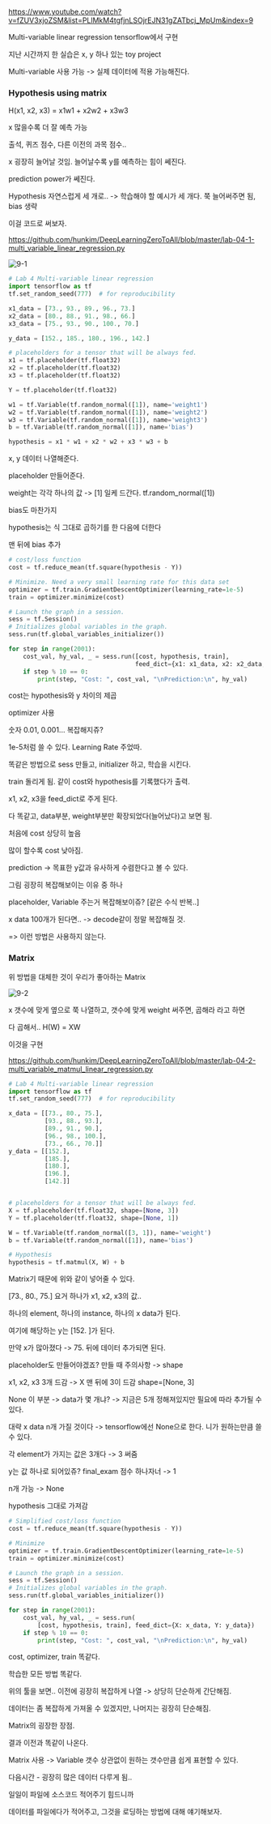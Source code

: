 https://www.youtube.com/watch?v=fZUV3xjoZSM&list=PLlMkM4tgfjnLSOjrEJN31gZATbcj_MpUm&index=9



Multi-variable linear regression tensorflow에서 구현



지난 시간까지 한 실습은 x, y 하나 있는 toy project



Multi-variable 사용 가능 -> 실제 데이터에 적용 가능해진다.





### Hypothesis using matrix

H(x1, x2, x3) = x1w1 + x2w2 + x3w3



x 많을수록 더 잘 예측 가능

출석, 퀴즈 점수, 다른 이전의 과목 점수..

x 굉장히 늘어날 것임. 늘어날수록 y를 예측하는 힘이 쎄진다.

prediction power가 쎄진다.



Hypothesis 자연스럽게 세 개로.. -> 학습해야 할 예시가 세 개다. 쭉 늘어써주면 됨, bias 생략

이걸 코드로 써보자.



https://github.com/hunkim/DeepLearningZeroToAll/blob/master/lab-04-1-multi_variable_linear_regression.py

![9-1](9-1.PNG)

```python
# Lab 4 Multi-variable linear regression
import tensorflow as tf
tf.set_random_seed(777)  # for reproducibility

x1_data = [73., 93., 89., 96., 73.]
x2_data = [80., 88., 91., 98., 66.]
x3_data = [75., 93., 90., 100., 70.]

y_data = [152., 185., 180., 196., 142.]

# placeholders for a tensor that will be always fed.
x1 = tf.placeholder(tf.float32)
x2 = tf.placeholder(tf.float32)
x3 = tf.placeholder(tf.float32)

Y = tf.placeholder(tf.float32)

w1 = tf.Variable(tf.random_normal([1]), name='weight1')
w2 = tf.Variable(tf.random_normal([1]), name='weight2')
w3 = tf.Variable(tf.random_normal([1]), name='weight3')
b = tf.Variable(tf.random_normal([1]), name='bias')

hypothesis = x1 * w1 + x2 * w2 + x3 * w3 + b
```



x, y 데이터 나열해준다.

placeholder 만들어준다.

weight는 각각 하나의 값 -> [1] 일케 드간다. tf.random_normal([1])

bias도 마찬가지

hypothesis는 식 그대로 곱하기를 한 다음에 더한다

맨 뒤에 bias 추가



```python
# cost/loss function
cost = tf.reduce_mean(tf.square(hypothesis - Y))

# Minimize. Need a very small learning rate for this data set
optimizer = tf.train.GradientDescentOptimizer(learning_rate=1e-5)
train = optimizer.minimize(cost)

# Launch the graph in a session.
sess = tf.Session()
# Initializes global variables in the graph.
sess.run(tf.global_variables_initializer())

for step in range(2001):
    cost_val, hy_val, _ = sess.run([cost, hypothesis, train],
                                   feed_dict={x1: x1_data, x2: x2_data, x3: x3_data, Y: y_data})
    if step % 10 == 0:
        print(step, "Cost: ", cost_val, "\nPrediction:\n", hy_val)

```



cost는 hypothesis와 y 차이의 제곱

optimizer 사용

숫자 0.01, 0.001... 복잡해지쥬?

1e-5처럼 쓸 수 있다. Learning Rate 주었따.

똑같은 방법으로 sess 만들고, initializer 하고, 학습을 시킨다.

train 돌리게 됨. 같이 cost와 hypothesis를 기록했다가 출력.

x1, x2, x3을 feed_dict로 주게 된다.

다 똑같고, data부분, weight부분만 확장되었다(늘어났다)고 보면 됨.



처음에 cost 상당히 높음

많이 할수록 cost 낮아짐.

prediction -> 목표한 y값과 유사하게 수렴한다고 볼 수 있다.



그림 굉장히 복잡해보이는 이유 중 하나

placeholder, Variable 주는거 복잡해보이쥬? [같은 수식 반복..]

x data 100개가 된다면.. -> decode같이 정말 복잡해질 것.

=> 이런 방법은 사용하지 않는다.





### Matrix

위 방법을 대체한 것이 우리가 좋아하는 Matrix

![9-2](9-2.PNG)



x 갯수에 맞게 옆으로 쭉 나열하고, 갯수에 맞게 weight 써주면, 곱해라 라고 하면

다 곱해서.. H(W) = XW



이것을 구현



https://github.com/hunkim/DeepLearningZeroToAll/blob/master/lab-04-2-multi_variable_matmul_linear_regression.py

```python
# Lab 4 Multi-variable linear regression
import tensorflow as tf
tf.set_random_seed(777)  # for reproducibility

x_data = [[73., 80., 75.],
          [93., 88., 93.],
          [89., 91., 90.],
          [96., 98., 100.],
          [73., 66., 70.]]
y_data = [[152.],
          [185.],
          [180.],
          [196.],
          [142.]]


# placeholders for a tensor that will be always fed.
X = tf.placeholder(tf.float32, shape=[None, 3])
Y = tf.placeholder(tf.float32, shape=[None, 1])

W = tf.Variable(tf.random_normal([3, 1]), name='weight')
b = tf.Variable(tf.random_normal([1]), name='bias')

# Hypothesis
hypothesis = tf.matmul(X, W) + b
```



Matrix기 때문에 위와 같이 넣어줄 수 있다.

[73., 80., 75.] 요거 하나가 x1, x2, x3의 값..

하나의 element, 하나의 instance, 하나의 x data가 된다.

여기에 해당하는 y는 [152. ]가 된다.



만약 x가 많아졌다 -> 75. 뒤에 데이터 추가되면 된다.



placeholder도 만들어야겠죠? 만들 때 주의사항 -> shape



x1, x2, x3 3개 드감 -> X 맨 뒤에 3이 드감 shape=[None, 3]

None 이 부분 -> data가 몇 개냐? -> 지금은 5개 정해져있지만 필요에 따라 추가될 수 있다.

대략 x data n개 가질 것이다 -> tensorflow에선 None으로 한다. 니가 원하는만큼 쓸 수 있다.

각 element가 가지는 값은 3개다 -> 3 써줌



y는 값 하나로 되어있쥬? final_exam 점수 하나자너 -> 1

n개 가능 -> None

hypothesis 그대로 가져감



```python
# Simplified cost/loss function
cost = tf.reduce_mean(tf.square(hypothesis - Y))

# Minimize
optimizer = tf.train.GradientDescentOptimizer(learning_rate=1e-5)
train = optimizer.minimize(cost)

# Launch the graph in a session.
sess = tf.Session()
# Initializes global variables in the graph.
sess.run(tf.global_variables_initializer())

for step in range(2001):
    cost_val, hy_val, _ = sess.run(
        [cost, hypothesis, train], feed_dict={X: x_data, Y: y_data})
    if step % 10 == 0:
        print(step, "Cost: ", cost_val, "\nPrediction:\n", hy_val)
```



cost, optimizer, train 똑같다.

학습한 모든 방법 똑같다.



위의 툴을 보면.. 이전에 굉장히 복잡하게 나열 -> 상당히 단순하게 간단해짐.

데이터는 좀 복잡하게 가져올 수 있겠지만, 나머지는 굉장히 단순해짐.

Matrix의 굉장한 장점.

결과 이전과 똑같이 나온다.



Matrix 사용 -> Variable 갯수 상관없이 원하는 갯수만큼 쉽게 표현할 수 있다.



다음시간 - 굉장히 많은 데이터 다루게 됨..

일일이 파일에 소스코드 적어주기 힘드니까

데이터를 파일에다가 적어주고, 그것을 로딩하는 방법에 대해 얘기해보자.

